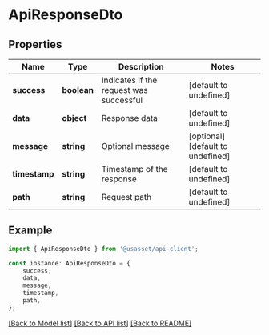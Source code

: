 # ApiResponseDto


## Properties

Name | Type | Description | Notes
------------ | ------------- | ------------- | -------------
**success** | **boolean** | Indicates if the request was successful | [default to undefined]
**data** | **object** | Response data | [default to undefined]
**message** | **string** | Optional message | [optional] [default to undefined]
**timestamp** | **string** | Timestamp of the response | [default to undefined]
**path** | **string** | Request path | [default to undefined]

## Example

```typescript
import { ApiResponseDto } from '@usasset/api-client';

const instance: ApiResponseDto = {
    success,
    data,
    message,
    timestamp,
    path,
};
```

[[Back to Model list]](../README.md#documentation-for-models) [[Back to API list]](../README.md#documentation-for-api-endpoints) [[Back to README]](../README.md)
